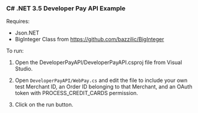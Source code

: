 ### C# .NET 3.5 Developer Pay API Example

Requires: 
- Json.NET
- BigInteger Class from https://github.com/bazzilic/BigInteger

To run:

1. Open the DeveloperPayAPI/DeveloperPayAPI.csproj file from Visual Studio.

2. Open `DeveloperPayAPI/WebPay.cs` and edit the file to include your own test Merchant ID, an Order ID belonging to that Merchant, and an OAuth token with PROCESS_CREDIT_CARDS permission.

3. Click on the run button.